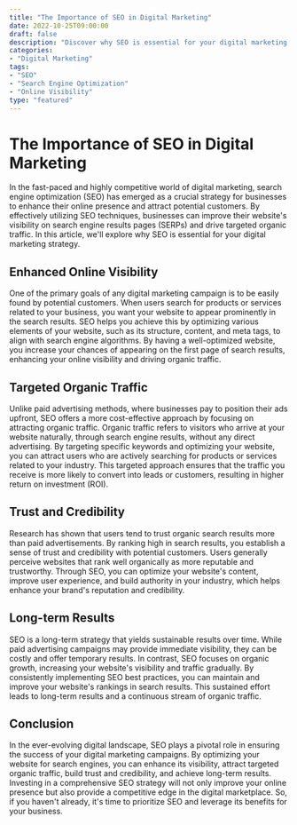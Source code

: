```yaml
--- 
title: "The Importance of SEO in Digital Marketing"
date: 2022-10-25T09:00:00
draft: false
description: "Discover why SEO is essential for your digital marketing strategy."
categories: 
- "Digital Marketing"
tags:
- "SEO"
- "Search Engine Optimization"
- "Online Visibility"
type: "featured"
--- 
```


# The Importance of SEO in Digital Marketing

In the fast-paced and highly competitive world of digital marketing, search engine optimization (SEO) has emerged as a crucial strategy for businesses to enhance their online presence and attract potential customers. By effectively utilizing SEO techniques, businesses can improve their website's visibility on search engine results pages (SERPs) and drive targeted organic traffic. In this article, we'll explore why SEO is essential for your digital marketing strategy.

## Enhanced Online Visibility

One of the primary goals of any digital marketing campaign is to be easily found by potential customers. When users search for products or services related to your business, you want your website to appear prominently in the search results. SEO helps you achieve this by optimizing various elements of your website, such as its structure, content, and meta tags, to align with search engine algorithms. By having a well-optimized website, you increase your chances of appearing on the first page of search results, enhancing your online visibility and driving organic traffic.

## Targeted Organic Traffic

Unlike paid advertising methods, where businesses pay to position their ads upfront, SEO offers a more cost-effective approach by focusing on attracting organic traffic. Organic traffic refers to visitors who arrive at your website naturally, through search engine results, without any direct advertising. By targeting specific keywords and optimizing your website, you can attract users who are actively searching for products or services related to your industry. This targeted approach ensures that the traffic you receive is more likely to convert into leads or customers, resulting in higher return on investment (ROI).

## Trust and Credibility

Research has shown that users tend to trust organic search results more than paid advertisements. By ranking high in search results, you establish a sense of trust and credibility with potential customers. Users generally perceive websites that rank well organically as more reputable and trustworthy. Through SEO, you can optimize your website's content, improve user experience, and build authority in your industry, which helps enhance your brand's reputation and credibility.

## Long-term Results

SEO is a long-term strategy that yields sustainable results over time. While paid advertising campaigns may provide immediate visibility, they can be costly and offer temporary results. In contrast, SEO focuses on organic growth, increasing your website's visibility and traffic gradually. By consistently implementing SEO best practices, you can maintain and improve your website's rankings in search results. This sustained effort leads to long-term results and a continuous stream of organic traffic.

## Conclusion

In the ever-evolving digital landscape, SEO plays a pivotal role in ensuring the success of your digital marketing campaigns. By optimizing your website for search engines, you can enhance its visibility, attract targeted organic traffic, build trust and credibility, and achieve long-term results. Investing in a comprehensive SEO strategy will not only improve your online presence but also provide a competitive edge in the digital marketplace. So, if you haven't already, it's time to prioritize SEO and leverage its benefits for your business.

